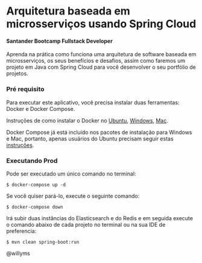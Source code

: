# Arquitetura baseada em microsserviços usando Spring Cloud
#### Santander Bootcamp Fullstack Developer
 Aprenda na prática como funciona uma arquitetura de software baseada em microsserviços, os seus benefícios e desafios, assim como faremos um projeto em Java com Spring Cloud para você desenvolver o seu portfólio de projetos.
### Pré requisito
Para executar este aplicativo, você precisa instalar duas ferramentas: Docker e Docker Compose.

Instruções de como instalar o Docker no [Ubuntu](https://docs.docker.com/engine/install/ubuntu/), [Windows](https://docs.docker.com/docker-for-windows/install/), [Mac](https://docs.docker.com/docker-for-mac/install/).

Docker Compose já está incluído nos pacotes de instalação para Windows e Mac, portanto, apenas usuários do Ubuntu precisam seguir estas [instruções](https://docs.docker.com/compose/install/).
### Executando Prod
Pode ser executado um único comando no terminal:
~~~
$ docker-compose up -d
~~~
Se você quiser pará-lo, execute o seguinte comando:
~~~
$ docker-compose down
~~~

Irá subir duas instâncias do Elasticsearch e do Redis e em seguida execute o comando abaixo de cada projeto no terminal ou na sua IDE de preferencia:

~~~
$ mvn clean spring-boot:run
~~~

@willyms